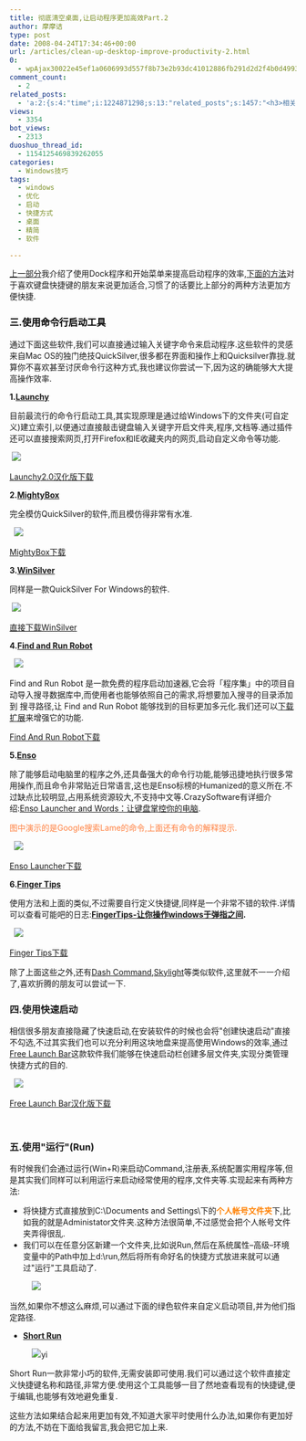 ```yaml
---
title: 彻底清空桌面,让启动程序更加高效Part.2
author: 摩摩诘
type: post
date: 2008-04-24T17:34:46+00:00
url: /articles/clean-up-desktop-improve-productivity-2.html
0:
  - wpAjax30022e45ef1a0606993d557f8b73e2b93dc41012886fb291d2d2f4b0d49933de5b249dba368d7554d0e72cef28b1c3c9
comment_count:
  - 2
related_posts:
  - 'a:2:{s:4:"time";i:1224871298;s:13:"related_posts";s:1457:"<h3>相关日志</h3><ul class="related_post"><li><a href="http://www.digglife.cn/articles/clean-up-desktop-improve-productivity-1.html" title="彻底清空桌面,让启动程序更加高效Part.1">彻底清空桌面,让启动程序更加高效Part.1</a></li><li><a href="http://www.digglife.cn/articles/copy-and-paste-with-middle-click.html" title="使用鼠标中键快速进行复制粘贴">使用鼠标中键快速进行复制粘贴</a></li><li><a href="http://www.digglife.cn/articles/vista%e4%bd%bf%e7%94%a8tweakvi%e4%bc%98%e5%8c%96windows-vista.html" title="Vista:使用TweakVI优化Windows Vista">Vista:使用TweakVI优化Windows Vista</a></li><li><a href="http://www.digglife.cn/articles/custom-windows-interface-tools.html" title="9个工具打造焕然一新的Windows界面">9个工具打造焕然一新的Windows界面</a></li><li><a href="http://www.digglife.cn/articles/free-clipboard-manager-clipx.html" title="小巧的Windows剪切板管理器:ClipX">小巧的Windows剪切板管理器:ClipX</a></li><li><a href="http://www.digglife.cn/articles/registry-searcher-editor-regscanner.html" title="免费好用的Windows注册表搜索编辑工具RegScanner">免费好用的Windows注册表搜索编辑工具RegScanner</a></li><li><a href="http://www.digglife.cn/articles/windows-linux-file-system.html" title="4款免费软件让你在Windows下访问Linux文件系统">4款免费软件让你在Windows下访问Linux文件系统</a></li></ul>";}'
views:
  - 3354
bot_views:
  - 2313
duoshuo_thread_id:
  - 1154125469839262055
categories:
  - Windows技巧
tags:
  - windows
  - 优化
  - 启动
  - 快捷方式
  - 桌面
  - 精简
  - 软件

---
```

<a title="彻底清空桌面,让启动程序更加高效Part.1" href="https://www.digglife.net/articles/clean-up-desktop-improve-productivity-1.html" target="_blank">上一部分</a>我介绍了使用Dock程序和开始菜单来提高启动程序的效率,<a title="彻底清空桌面,让启动程序更加高效Part.2" href="https://www.digglife.net/articles/clean-up-desktop-improve-productivity-2.html" target="_blank">下面的方法</a>对于喜欢键盘快捷键的朋友来说更加适合,习惯了的话要比上部分的两种方法更加方便快捷.

<!--more-->

### <font color="#000000">三.使用命令行启动工具</font>

通过下面这些软件,我们可以直接通过输入关键字命令来启动程序.这些软件的灵感来自Mac OS的独门绝技QuickSilver,很多都在界面和操作上和Quicksilver靠拢.就算你不喜欢甚至讨厌命令行这种方式,我也建议你尝试一下,因为这的确能够大大提高操作效率.

**1.**<a title="Launchy" href="http://www.launchy.net/" target="_blank"><strong>Launchy</strong></a>

目前最流行的命令行启动工具,其实现原理是通过给Windows下的文件夹(可自定义)建立索引,以便通过直接敲击键盘输入关键字开启文件夹,程序,文档等.通过插件还可以直接搜索网页,打开Firefox和IE收藏夹内的网页,启动自定义命令等功能.

&#160;<a href="https://www.digglife.net/articles/clean-up-desktop-improve-productivity-1.html" target="_blank"><img src="http://digglife.qiniudn.com/qiniu/2519/image/fa2fac94edcdf9322d0a3bceb1881a9a.jpg" /></a> 

<a title="Launchy2.0汉化版下载" href="http://bborn.cn/download/download.asp?id=11" target="_blank">Launchy2.0汉化版下载</a>

**2.**<a title="MightyBox" href="http://www.eyalw.com/drupal/" target="_blank"><strong>MightyBox</strong></a>

完全模仿QuickSilver的软件,而且模仿得非常有水准.

&#160; ![][1]

<a title="MightyBox下载" href="http://www.eyalw.com/drupal/files/releases/MightyBox%200.1.zip" target="_blank">MightyBox下载</a>

**3.**<a title="WinSilver" href="http://www.winsilver.net/" target="_blank"><strong>WinSilver</strong></a>

同样是一款QuickSilver For Windows的软件.

&#160;<a href="https://www.digglife.net/" target="_blank"><img src="http://digglife.qiniudn.com/qiniu/2519/image/7b768da79523573622241425e06e5488.jpg" /></a> 

<a title="直接下载WinSilver" href="http://www.winsilver.net/WinSilverSetup.exe" target="_blank">直接下载WinSilver</a>

**4.**<a title="Find and Run Robot" href="http://www.donationcoder.com/Software/Mouser/findrun/index.html" target="_blank"><strong>Find and Run Robot</strong></a>

&#160; ![][2]

Find and Run Robot 是一款免费的程序启动加速器,它会将「程序集」中的项目自动导入搜寻数据库中,而使用者也能够依照自己的需求,将想要加入搜寻的目录添加到 搜寻路径,让 Find and Run Robot 能够找到的目标更加多元化.我们还可以<a title="Find And Run Robot扩展下载" href="http://www.donationcoder.com/Software/Mouser/findrun/addons/" target="_blank">下载扩展</a>来增强它的功能.

<a title="Find And Run Robot下载" href="http://www.donationcoder.com/Software/Mouser/findrun/downloads/FindAndRunRobotSetup.exe" target="_blank">Find And Run Robot下载</a>

**5.**<a title="Enso" href="http://www.humanized.com/enso/" target="_blank"><strong>Enso</strong></a>

除了能够启动电脑里的程序之外,还具备强大的命令行功能,能够迅捷地执行很多常用操作,而且命令非常贴近日常语言,这也是Enso标榜的Humanized的意义所在.不过缺点比较明显,占用系统资源较大,不支持中文等.CrazySoftware有详细介绍:<a title="Enso Launcher and Words：让键盘掌控你的电脑" href="http://soft.72pines.com/enso-launcher-and-words/" target="_blank">Enso Launcher and Words：让键盘掌控你的电脑</a>.

<font color="#ff8040">图中演示的是Google搜索Lame的命令,上面还有命令的解释提示.</font>

&#160; ![][3]

<a title="Enso Launcher下载" href="http://www.humanized.com/installers/EnsoLauncher.exe" target="_blank">Enso Launcher下载</a>

[][4]

**6.**<a title="Finger Tips" href="http://getfingertips.com/" target="_blank"><strong>Finger Tips</strong></a>

使用方法和上面的类似,不过需要自行定义快捷键,同样是一个非常不错的软件.详情可以查看可能吧的日志:**<a title="FingerTips-让你操作windows于弹指之间" href="http://www.kenengba.com/post/427.html" target="_blank">FingerTips-让你操作windows于弹指之间</a>.**

&#160; ![][5]

<a title="Finger Tips下载" href="http://www.getfingertips.com/downloads/beta/fingertips-setup.exe" target="_blank">Finger Tips下载</a>

除了上面这些之外,还有[Dash Command][6],<a title="Skylight" href="http://www.candylabs.com/skylight/" target="_blank">Skylight</a>等类似软件,这里就不一一介绍了,喜欢折腾的朋友可以尝试一下.

### 四.使用快速启动

相信很多朋友直接隐藏了快速启动,在安装软件的时候也会将"创建快速启动"直接不勾选,不过其实我们也可以充分利用这块地盘来提高使用Windows的效率,通过<a title="Free Launch Bar" href="http://www.freelaunchbar.com/" target="_blank">Free Launch Bar</a>这款软件我们能够在快速启动栏创建多层文件夹,实现分类管理快捷方式的目的.

&#160; ![][7]

<a title="Free Launch Bar汉化版下载" href="http://www.crsky.com/soft/5439.html" target="_blank">Free Launch Bar汉化版下载</a>

&#160;

### 五.使用"运行"(Run)

有时候我们会通过运行(Win+R)来启动Command,注册表,系统配置实用程序等,但是其实我们同样可以利用运行来启动经常使用的程序,文件夹等.实现起来有两种方法:

  * 将快捷方式直接放到C:\Documents and Settings\下的<font color="#ff8000"><strong>个人帐号文件夹</strong></font>下,比如我的就是Administator文件夹.这种方法很简单,不过感觉会把个人帐号文件夹弄得很乱. 
  * 我们可以在任意分区新建一个文件夹,比如说Run,然后在系统属性&#8211;高级&#8211;环境变量中的Path中加上d:\run,然后将所有命好名的快捷方式放进来就可以通过"运行"工具启动了. 

&#160;&#160;&#160;&#160;&#160;&#160;&#160;&#160;&#160;  ![][8]

当然,如果你不想这么麻烦,可以通过下面的绿色软件来自定义启动项目,并为他们指定路径.

  * <a title="Short Run" href="http://www.vdsworld.com/search.php?keywords=short%20run&match_type=%200" target="_blank"><strong>Short Run</strong></a> 

&#160;&#160;&#160;&#160;&#160;&#160;&#160;&#160;&#160; <a href="https://www.digglife.net/articles/clean-up-desktop-improve-productivity-2.html" target="_blank"><img src="http://digglife.qiniudn.com/qiniu/2519/image/f9c1b0713d922253579cd8e392a7d5d8.jpg" /></a>yi

Short Run一款非常小巧的软件,无需安装即可使用.我们可以通过这个软件直接定义快捷键名称和路径,非常方便.使用这个工具能够一目了然地查看现有的快捷键,便于编辑,也能够有效地避免重复.

这些方法如果结合起来用更加有效,不知道大家平时使用什么办法,如果你有更加好的方法,不妨在下面给我留言,我会把它加上来.

 [1]: http://digglife.qiniudn.com/qiniu/2519/image/a621f85ce85887db2acbb858f9997888.jpg
 [2]: http://digglife.qiniudn.com/qiniu/2519/image/0c2d8ff12d6f5dfa07cd49cb407133b1.jpg
 [3]: http://digglife.qiniudn.com/qiniu/2519/image/544cf054c9ddc4f673798c87d45ef1e4.jpg
 [4]: http://soft.72pines.com/enso-launcher-and-words/ "http://soft.72pines.com/enso-launcher-and-words/"
 [5]: http://digglife.qiniudn.com/qiniu/2519/image/1dea353faa54eb569f7427f83254f296.jpg
 [6]: http://trydash.com/home/
 [7]: http://digglife.qiniudn.com/qiniu/2519/image/2a81ea00e09876bc7940d481358c1a1b.jpg
 [8]: http://digglife.qiniudn.com/qiniu/2519/image/61a7373e477056f41903c0c4330112da.jpg
